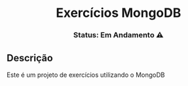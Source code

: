 <h1 align="center">Exercícios MongoDB</h1>

<h3 align="center">Status: Em Andamento ⚠️</h3>

## Descrição
Este é um projeto de exercícios utilizando o MongoDB
